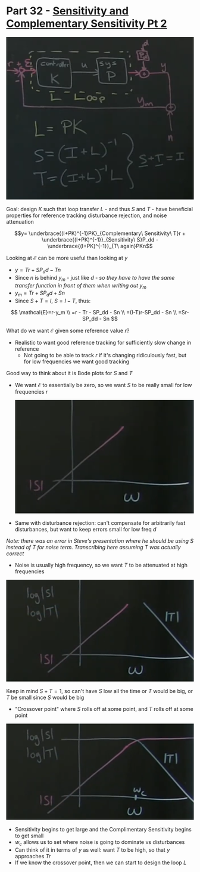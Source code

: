 # Part 32 - [Sensitivity and Complementary Sensitivity Pt 2](https://www.youtube.com/watch?v=hEQdr1G5H2w&list=PLMrJAkhIeNNR20Mz-VpzgfQs5zrYi085m&index=32)

![](images/2021-08-29-13-40-30.png)

Goal: design $K$ such that loop transfer $L$ - and thus $S$ and $T$ - have beneficial properties for reference tracking disturbance rejection, and noise attenuation

$$y=
\underbrace{(I+PK)^{-1}PK}_{Complementary\ Sensitivity\ T}r +
\underbrace{(I+PK)^{-1}}_{Sensitivity\ S}P_dd -
\underbrace{(I+PK)^{-1}}_{T\ again}PKn$$

Looking at $\mathcal{E}$ can be more useful than looking at $y$
- $y=Tr + SP_dd - Tn$
- Since $n$ is behind $y_m$ - just like $d$ - _so they have to have the same transfer function in front of them when writing out_ $y_m$
- $y_m=Tr+SP_dd+Sn$
- Since $S+T=I$, $S=I-T$, thus:

$$
\mathcal{E}=r-y_m \\
=r - Tr - SP_dd - Sn \\
=(I-T)r-SP_dd - Sn \\
=Sr-SP_dd - Sn
$$

What do we want $\mathcal{E}$ given some reference value $r$?
- Realistic to want good reference tracking for sufficiently slow change in reference
  - Not going to be able to track $r$ if it's changing ridiculously fast, but for low frequencies we want good tracking

Good way to think about it is Bode plots for $S$ and $T$
- We want $\mathcal{E}$ to essentially be zero, so we want $S$ to be really small for low frequencies $r$

  ![](images/2021-08-29-13-56-21.png)

- Same with disturbance rejection: can't compensate for arbitrarily fast disturbances, but want to keep errors small for low freq $d$

_Note: there was an error in Steve's presentation where he should be using S instead of T for noise term. Transcribing here assuming T was actually correct_

- Noise is usually high frequency, so we want $T$ to be attenuated at high frequencies

![](images/2021-08-29-14-27-47.png)

Keep in mind $S+T=1$, so can't have $S$ low all the time or $T$ would be big, or $T$ be small since $S$ would be big
- "Crossover point" where $S$ rolls off at some point, and $T$ rolls off at some point

![](images/2021-08-29-14-29-31.png)

  - Sensitivity begins to get large and the Complimentary Sensitivity begins to get small
  - $w_c$ allows us to set where noise is going to dominate vs disturbances
- Can think of it in terms of $y$ as well: want $T$ to be high, so that $y$ approaches $Tr$
- If we know the crossover point, then we can start to design the loop $L$

